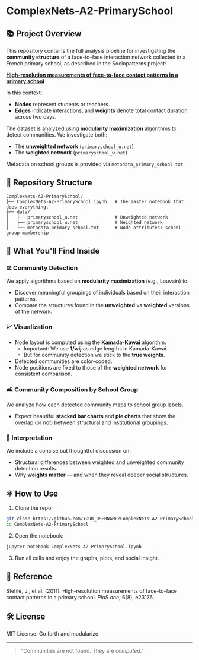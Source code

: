 # ComplexNets-A2-PrimarySchool

## 📚 Project Overview
This repository contains the full analysis pipeline for investigating the **community structure** of a face-to-face interaction network collected in a French primary school, as described in the Sociopatterns project:

**[High-resolution measurements of face-to-face contact patterns in a primary school](http://www.sociopatterns.org/publications/high-resolution-measurements-of-face-to-face-contact-patterns-in-a-primary-school/)**

In this context:
- **Nodes** represent students or teachers.
- **Edges** indicate interactions, and **weights** denote total contact duration across two days.

The dataset is analyzed using **modularity maximization** algorithms to detect communities. We investigate both:
- The **unweighted network** (`primaryschool_u.net`)
- The **weighted network** (`primaryschool_w.net`)

Metadata on school groups is provided via `metadata_primary_school.txt`.

## 📃 Repository Structure
```
ComplexNets-A2-PrimarySchool/
├── ComplexNets-A2-PrimarySchool.ipynb   # The master notebook that does everything.
├── data/
│   ├── primaryschool_u.net              # Unweighted network
│   ├── primaryschool_w.net              # Weighted network
│   └── metadata_primary_school.txt      # Node attributes: school group membership
```

## 🧰 What You'll Find Inside

### ⚖️ Community Detection
We apply algorithms based on **modularity maximization** (e.g., Louvain) to:
- Discover meaningful groupings of individuals based on their interaction patterns.
- Compare the structures found in the **unweighted** vs **weighted** versions of the network.

### 📈 Visualization
- Node layout is computed using the **Kamada-Kawai** algorithm.
  - Important: We use **1/wij** as edge lengths in Kamada-Kawai.
  - But for community detection we stick to the **true weights**.
- Detected communities are color-coded.
- Node positions are fixed to those of the **weighted network** for consistent comparison.

### 🛋️ Community Composition by School Group
We analyze how each detected community maps to school group labels.
- Expect beautiful **stacked bar charts** and **pie charts** that show the overlap (or not) between structural and institutional groupings.

### 🧠 Interpretation
We include a concise but thoughtful discussion on:
- Structural differences between weighted and unweighted community detection results.
- Why **weights matter** — and when they reveal deeper social structures.

## ⚛️ How to Use
1. Clone the repo:
```bash
git clone https://github.com/YOUR_USERNAME/ComplexNets-A2-PrimarySchool.git
cd ComplexNets-A2-PrimarySchool
```
2. Open the notebook:
```bash
jupyter notebook ComplexNets-A2-PrimarySchool.ipynb
```
3. Run all cells and enjoy the graphs, plots, and social insight.

## 📖 Reference
Stehlé, J., et al. (2011). High-resolution measurements of face-to-face contact patterns in a primary school. *PloS one*, 6(8), e23176.

## 🛠️ License
MIT License. Go forth and modularize.

---

> "Communities are not found. They are *computed*."
